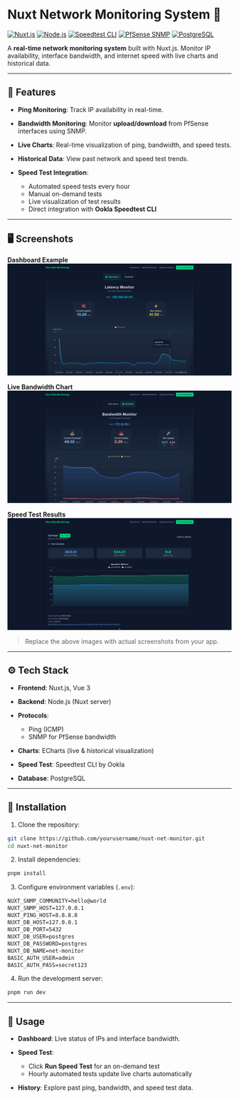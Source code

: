 # Nuxt Network Monitoring System 🚀

[![Nuxt.js](https://img.shields.io/badge/Nuxt.js-013220?style=flat\&logo=nuxt.js\&logoColor=white)](https://nuxt.com/)
[![Node.js](https://img.shields.io/badge/Node.js-339933?style=flat\&logo=node.js\&logoColor=white)](https://nodejs.org/)
[![Speedtest CLI](https://img.shields.io/badge/Speedtest-CLI-orange?style=flat\&logo=ookla)](https://www.speedtest.net/apps/cli)
[![PfSense SNMP](https://img.shields.io/badge/PfSense-SNMP-blue?style=flat\&logo=pfSense)](https://www.pfsense.org/)
[![PostgreSQL](https://img.shields.io/badge/PostgreSQL-336791?style=flat\&logo=postgresql\&logoColor=white)](https://www.postgresql.org/)

A **real-time network monitoring system** built with Nuxt.js. Monitor IP availability, interface bandwidth, and internet speed with live charts and historical data.

---

## 🎯 Features

* **Ping Monitoring**: Track IP availability in real-time.
* **Bandwidth Monitoring**: Monitor **upload/download** from PfSense interfaces using SNMP.
* **Live Charts**: Real-time visualization of ping, bandwidth, and speed tests.
* **Historical Data**: View past network and speed test trends.
* **Speed Test Integration**:

  * Automated speed tests every hour
  * Manual on-demand tests
  * Live visualization of test results
  * Direct integration with **Ookla Speedtest CLI**

---

## 🖥️ Screenshots

**Dashboard Example**
![Dashboard Screenshot](./screenshots/dashboard.png)

**Live Bandwidth Chart**
![Bandwidth Chart](./screenshots/bandwidth.png)

**Speed Test Results**
![Speed Test Chart](./screenshots/speedtest.png)

> Replace the above images with actual screenshots from your app.

---

## ⚙️ Tech Stack

* **Frontend**: Nuxt.js, Vue 3
* **Backend**: Node.js (Nuxt server)
* **Protocols**:

  * Ping (ICMP)
  * SNMP for PfSense bandwidth
* **Charts**: ECharts (live & historical visualization)
* **Speed Test**: Speedtest CLI by Ookla
* **Database**: PostgreSQL

---

## 🚀 Installation

1. Clone the repository:

```bash
git clone https://github.com/yourusername/nuxt-net-monitor.git
cd nuxt-net-monitor
```

2. Install dependencies:

```bash
pnpm install
```

3. Configure environment variables (`.env`):

```env
NUXT_SNMP_COMMUNITY=hello@world
NUXT_SNMP_HOST=127.0.0.1
NUXT_PING_HOST=8.8.8.8
NUXT_DB_HOST=127.0.0.1
NUXT_DB_PORT=5432
NUXT_DB_USER=postgres
NUXT_DB_PASSWORD=postgres
NUXT_DB_NAME=net-monitor
BASIC_AUTH_USER=admin
BASIC_AUTH_PASS=secret123
```

4. Run the development server:

```bash
pnpm run dev
```

---

## 📝 Usage

* **Dashboard**: Live status of IPs and interface bandwidth.
* **Speed Test**:

  * Click **Run Speed Test** for an on-demand test
  * Hourly automated tests update live charts automatically
* **History**: Explore past ping, bandwidth, and speed test data.
